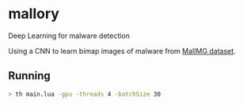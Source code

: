 # mallory
Deep Learning for malware detection

Using a CNN to learn bimap images of malware from [MalIMG dataset](http://old.vision.ece.ucsb.edu/spam/malimg.shtml). 

## Running

```bash
> th main.lua -gpu -threads 4 -batchSize 30 
```
